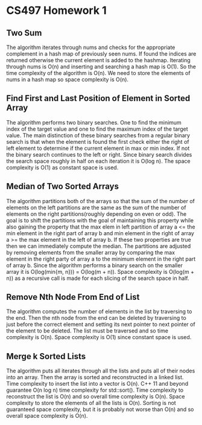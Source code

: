 # CS497 Homework 1
## Two Sum
The algorithm iterates through nums and checks for the appropriate complement in a hash map of previously
seen nums. If found the indices are returned otherwise the current element is added to the hashmap.
Iterating through nums is O(n) and inserting and searching a hash map is O(1). So the time complexity
of the algorithm is O(n). We need to store the elements of nums in a hash map so space complexity is O(n).

## Find First and Last Position of Element in Sorted Array
The algorithm performs two binary searches. One to find the minimum index
of the target value and one to find the maximum index of the target value.
The main distinction of these binary searches from a regular binary search
is that when the element is found the first check either the right of left
element to determine if the current element in max or min index. If not the
binary search continues to the left or right. Since binary search divides
the search space roughly in half on each iteration it is O(log n). The space
complexity is O(1) as constant space is used. 

## Median of Two Sorted Arrays
The algorithm partitions both of the arrays so that the sum of the 
number of elements on the left partitions are the same as the sum of the 
number of elements on the right partitions(roughly depending on even or odd).
The goal is to shift the partitions with the goal of maintaining this 
property while also gaining the property that the max elem in left partition
of array a <= the min element in the right part of array b and min element in
the right of array a >= the max element in the left of array b. If these two 
properties are true then we can immediately compute the median. The partitions
are adjusted by removing elements from the smaller array by comparing the max
element in the right party of array a to the minimum element in the right part 
of array b. Since the algorithm performs a binary search on the smaller array it is
O(log(min{m, n})) = O(log(m + n)). Space complexity is O(log(m + n)) as a recursive call is made
for each slicing of the search space in half. 

## Remove Nth Node From End of List
The algorithm computes the number of elements in the list by traversing to the
end. Then the nth node from the end can be deleted by traversing to just before the correct
element and setting its next pointer to next pointer of the element to be deleted. 
The list must be traversed and so time complexity is O(n). Space complexity is
O(1) since constant space is used. 

## Merge k Sorted Lists
The algorithm puts all iterates through all the lists and puts all of their
nodes into an array. Then the array is sorted and reconstructed in a linked list.
Time complexity to insert the list into a vector is O(n). C++ 11 and beyond guarantee 
O(n log n) time complexity for std::sort(). Time complexity to reconstruct the list
is O(n) and so overall time complexity is O(n). Space complexity to store the elements 
of all the lists is O(n). Sorting is not guaranteed space complexity, but it is probably 
not worse than O(n) and so overall space complexity is O(n). 

